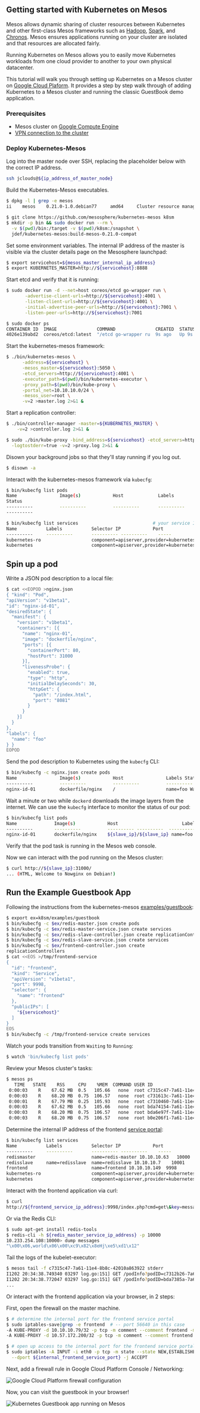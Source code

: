 ## Getting started with Kubernetes on Mesos

<!-- TODO: Update, clean up. -->

Mesos allows dynamic sharing of cluster resources between Kubernetes and other first-class Mesos frameworks such as [Hadoop][1], [Spark][2], and [Chronos][3].
Mesos ensures applications running on your cluster are isolated and that resources are allocated fairly.

Running Kubernetes on Mesos allows you to easily move Kubernetes workloads from one cloud provider to another to your own physical datacenter.

This tutorial will walk you through setting up Kubernetes on a Mesos cluster on [Google Cloud Plaform][4].
It provides a step by step walk through of adding Kubernetes to a Mesos cluster and running the classic GuestBook demo application.

### Prerequisites

* Mesos cluster on [Google Compute Engine][5]
* [VPN connection to the cluster][6]

### Deploy Kubernetes-Mesos

Log into the master node over SSH, replacing the placeholder below with the correct IP address.

```bash
ssh jclouds@${ip_address_of_master_node}
```

Build the Kubernetes-Mesos executables.

```bash
$ dpkg -l | grep -e mesos
ii    mesos    0.21.0-1.0.debian77     amd64     Cluster resource manager ...
```

```bash
$ git clone https://github.com/mesosphere/kubernetes-mesos k8sm
$ mkdir -p bin && sudo docker run --rm \
  -v $(pwd)/bin:/target -v $(pwd)/k8sm:/snapshot \
  jdef/kubernetes-mesos:build-mesos-0.21.0-compat
```

Set some environment variables.
The internal IP address of the master is visible via the cluster details page on the Mesosphere launchpad:

```bash
$ export servicehost=${mesos_master_internal_ip_address}
$ export KUBERNETES_MASTER=http://${servicehost}:8888
```

Start etcd and verify that it is running:

```bash
$ sudo docker run -d --net=host coreos/etcd go-wrapper run \
       -advertise-client-urls=http://${servicehost}:4001 \
       -listen-client-urls=http://${servicehost}:4001 \
       -initial-advertise-peer-urls=http://${servicehost}:7001 \
       -listen-peer-urls=http://${servicehost}:7001
```

```bash
$ sudo docker ps
CONTAINER ID  IMAGE               COMMAND               CREATED  STATUS PORTS  NAMES
4026e139abd2  coreos/etcd:latest  "/etcd go-wrapper ru  9s ago   Up 9s         silly_bill
```

Start the kubernetes-mesos framework:

```bash
$ ./bin/kubernetes-mesos \
      -address=${servicehost} \
      -mesos_master=${servicehost}:5050 \
      -etcd_servers=http://${servicehost}:4001 \
      -executor_path=$(pwd)/bin/kubernetes-executor \
      -proxy_path=$(pwd)/bin/kube-proxy \
      -portal_net=10.10.10.0/24 \
      -mesos_user=root \
      -v=2 >master.log 2>&1 &
```

Start a replication controller:

```bash
$ ./bin/controller-manager -master=${KUBERNETES_MASTER} \
    -v=2 >controller.log 2>&1 &
```


```bash
$ sudo ./bin/kube-proxy -bind_address=${servicehost} -etcd_servers=http://${servicehost}:4001 \
  -logtostderr=true -v=2 >proxy.log 2>&1 &
```

Disown your background jobs so that they'll stay running if you log out.

```bash
$ disown -a
```

Interact with the kubernetes-mesos framework via `kubecfg`:

```bash
$ bin/kubecfg list pods
Name                Image(s)            Host             Labels
Status
----------          ----------          ----------       ----------
----------
```

```bash
$ bin/kubecfg list services                            # your service IPs will likely differ
Name           Labels           Selector IP            Port
----------     ----------       ---------- ----------    -----
kubernetes-ro                   component=apiserver,provider=kubernetes 10.10.10.227  80
kubernetes                      component=apiserver,provider=kubernetes 10.10.10.153  443
```

## Spin up a pod

Write a JSON pod description to a local file:

```bash
$ cat <<EOPOD >nginx.json
{ "kind": "Pod",
"apiVersion": "v1beta1",
"id": "nginx-id-01",
"desiredState": {
  "manifest": {
    "version": "v1beta1",
    "containers": [{
      "name": "nginx-01",
      "image": "dockerfile/nginx",
      "ports": [{
        "containerPort": 80,
        "hostPort": 31000
      }],
      "livenessProbe": {
        "enabled": true,
        "type": "http",
        "initialDelaySeconds": 30,
        "httpGet": {
          "path": "/index.html",
          "port": "8081"
        }
      }
    }]
  }
},
"labels": {
  "name": "foo"
} }
EOPOD
```

Send the pod description to Kubernetes using the `kubecfg` CLI:

```bash
$ bin/kubecfg -c nginx.json create pods
Name                Image(s)            Host                Labels Status
----------          ----------          ----------          ---------- ----------
nginx-id-01         dockerfile/nginx    /                   name=foo Waiting
```

Wait a minute or two while `dockerd` downloads the image layers from the internet.
We can use the `kubecfg` interface to monitor the status of our pod:

```bash
$ bin/kubecfg list pods
Name              Image(s)            Host                        Labels Status
----------        ----------          ---------- ----------  ----------
nginx-id-01       dockerfile/nginx    ${slave_ip}/${slave_ip} name=foo    Running
```

Verify that the pod task is running in the Mesos web console.

Now we can interact with the pod running on the Mesos cluster:

```bash
$ curl http://${slave_ip}:31000/
... (HTML, Welcome to Nowginx on Debian!)
```

## Run the Example Guestbook App

Following the instructions from the kubernetes-mesos [examples/guestbook][7]:

```bash
$ export ex=k8sm/examples/guestbook
$ bin/kubecfg -c $ex/redis-master.json create pods
$ bin/kubecfg -c $ex/redis-master-service.json create services
$ bin/kubecfg -c $ex/redis-slave-controller.json create replicationControllers
$ bin/kubecfg -c $ex/redis-slave-service.json create services
$ bin/kubecfg -c $ex/frontend-controller.json create
replicationControllers
$ cat <<EOS >/tmp/frontend-service
{
  "id": "frontend",
  "kind": "Service",
  "apiVersion": "v1beta1",
  "port": 9998,
  "selector": {
    "name": "frontend"
  },
  "publicIPs": [
    "${servicehost}"
  ]
}
EOS
$ bin/kubecfg -c /tmp/frontend-service create services
```

Watch your pods transition from `Waiting` to `Running`:

```bash
$ watch 'bin/kubecfg list pods'
```

Review your Mesos cluster's tasks:

```bash
$ mesos ps
   TIME   STATE    RSS     CPU    %MEM  COMMAND USER ID
 0:00:03    R    67.62 MB  0.5   105.66   none  root c7315c47-7a61-11e4-8b8c-42010a863922
 0:00:03    R    68.20 MB  0.75  106.57   none  root c731613c-7a61-11e4-8b8c-42010a863922
 0:00:01    R    67.79 MB  0.25  105.93   none  root c7310460-7a61-11e4-8b8c-42010a863922
 0:00:03    R    67.62 MB  0.5   105.66   none  root bda74154-7a61-11e4-8b8c-42010a863922
 0:00:03    R    68.20 MB  0.75  106.57   none  root bda6e97f-7a61-11e4-8b8c-42010a863922
 0:00:03    R    68.20 MB  0.75  106.57   none  root b0e206f1-7a61-11e4-8b8c-42010a863922
```

Determine the internal IP address of the frontend [service portal][8]:

```bash
$ bin/kubecfg list services
Name           Labels           Selector IP            Port
----------     ----------       ---------- ----------    -----
redismaster                     name=redis-master 10.10.10.63   10000
redisslave     name=redisslave  name=redisslave 10.10.10.7    10001
frontend                        name=frontend 10.10.10.149  9998
kubernetes-ro                   component=apiserver,provider=kubernetes 10.10.10.60   80
kubernetes                      component=apiserver,provider=kubernetes 10.10.10.213  443
```

Interact with the frontend application via curl:

```bash
$ curl
http://${frontend_service_ip_address}:9998/index.php?cmd=get\&key=messages
```

Or via the Redis CLI:

```bash
$ sudo apt-get install redis-tools
$ redis-cli -h ${redis_master_service_ip_address} -p 10000
10.233.254.108:10000> dump messages
"\x00\x06,world\x06\x00\xc9\x82\x8eHj\xe5\xd1\x12"
```

Tail the logs of the kubelet-executor:

```bash
$ mesos tail -f c7315c47-7a61-11e4-8b8c-42010a863922 stderr
I1202 20:34:38.749340 03297 log.go:151] GET /podInfo?podID=c7312b26-7a61-11e4-8b8c-42010a863922&podNamespace=default: (3.71265ms) 200
I1202 20:34:38.772047 03297 log.go:151] GET /podInfo?podID=bda7385a-7a61-11e4-8b8c-42010a863922&podNamespace=default: (3.785459ms) 200
...
```

Or interact with the frontend application via your browser, in 2 steps:

First, open the firewall on the master machine.

```bash
$ # determine the internal port for the frontend service portal
$ sudo iptables-save|grep -e frontend  # -- port 56640 in this case
-A KUBE-PROXY -d 10.10.10.79/32 -p tcp -m comment --comment frontend -m tcp --dport 9998 -j DNAT --to-destination 10.57.172.200:56640
-A KUBE-PROXY -d 10.57.172.200/32 -p tcp -m comment --comment frontend -m tcp --dport 9998 -j DNAT --to-destination 10.57.172.200:56640

$ # open up access to the internal port for the frontend service portal
$ sudo iptables -A INPUT -i eth0 -p tcp -m state --state NEW,ESTABLISHED -m tcp \
  --dport ${internal_frontend_service_port} -j ACCEPT
```

Next, add a firewall rule in Google Cloud Platform Console / Networking:

![Google Cloud Platform firewall configuration][9]

Now, you can visit the guestbook in your browser!

![Kubernetes Guestbook app running on Mesos][10]

[1]: http://mesosphere.com/docs/tutorials/run-hadoop-on-mesos-using-installer
[2]: http://mesosphere.com/docs/tutorials/run-spark-on-mesos
[3]: http://mesosphere.com/docs/tutorials/run-chronos-on-mesos
[4]: http://cloud.google.com
[5]: https://google.mesosphere.com
[6]: http://mesosphere.com/docs/getting-started/cloud/google/#vpn-setup
[7]: https://github.com/mesosphere/kubernetes-mesos/tree/v0.2.2/examples/guestbook
[8]: https://github.com/GoogleCloudPlatform/kubernetes/blob/release-0.6/docs/services.md#ips-and-portals
[9]: mesos/k8s-firewall.png
[10]: mesos/k8s-guestbook.png
